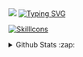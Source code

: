 
<img src="https://capsule-render.vercel.app/api?type=waving&height=150&color=c7ffba&fontAlign=50" />
<a href="https://git.io/typing-svg"><img src="https://readme-typing-svg.demolab.com?font=Indie+Flower&size=60&duration=3000&pause=1&color=82F783&background=20FF2200&multiline=true&width=2500&height=180&repeat=false&lines=Hello+there!+I'm+SAKi%F0%9F%8D%88+;I'm+a+developer+with+an+interest+in+various+programming+languages+and+technologies" alt="Typing SVG" /></a>


[![SkillIcons](https://skillicons.dev/icons?i=c,cs,git,dotnet,java,py,go,docker,ps,ae,blender)](https://skillicons.dev)<br/>

<details>
  <summary>Github Stats :zap:</summary>
  
<a href="#"><img src="https://github-readme-stats.vercel.app/api?username=cuajarsaki&theme=neon&count_private=true&hide_border=true&card_width=300" width="300"></a>
<a href="#"><img src="https://github-readme-stats.vercel.app/api/top-langs/?username=cuajarsaki&layout=compact&theme=neon&count_private=true&hide_border=true&langs_count=5&card_width=300" width="300"></a>

</details>

<!--
**cuajarsaki/cuajarsaki** is a ✨ _special_ ✨ repository because its `README.md` (this file) appears on your GitHub profile.

Here are some ideas to get you started:

- 🔭 I’m currently working on ...
- 🌱 I’m currently learning ...
- 👯 I’m looking to collaborate on ...
- 🤔 I’m looking for help with ...
- 💬 Ask me about ...
- 📫 How to reach me: ...
- 😄 Pronouns: ...
- ⚡ Fun fact: ...
-->
